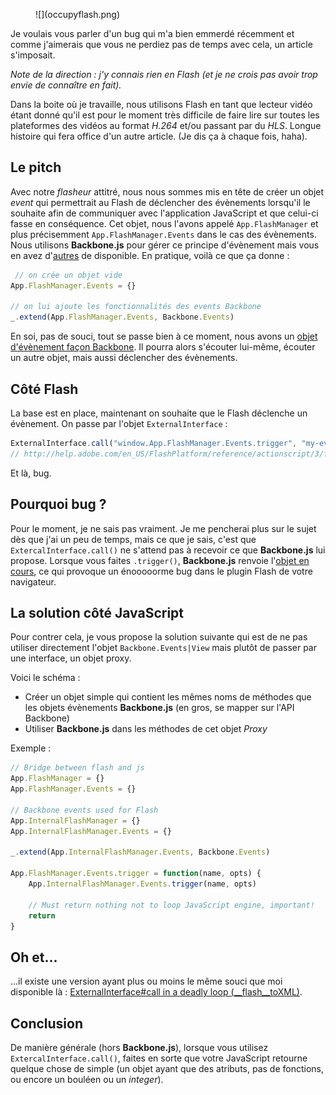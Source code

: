 <figure class="putainde-Media putainde-Media--left">![](occupyflash.png)</figure>

Je voulais vous parler d'un bug qui m'a bien emmerdé récemment et comme j'aimerais que vous ne perdiez pas de temps avec cela, un article s'imposait.

_Note de la direction : j'y connais rien en Flash (et je ne crois pas avoir trop envie de connaître en fait)._

Dans la boite où je travaille, nous utilisons Flash en tant que lecteur vidéo étant donné qu'il est pour le moment très difficile de faire lire sur toutes les plateformes des vidéos au format _H.264_ et/ou passant par du _HLS_. Longue histoire qui fera office d'un autre article. (Je dis ça à chaque fois, haha).

## Le pitch

Avec notre _flasheur_ attitré, nous nous sommes mis en tête de créer un objet _event_ qui permettrait au Flash de déclencher des évènements lorsqu'il le souhaite afin de communiquer avec l'application JavaScript et que celui-ci fasse en conséquence. Cet objet, nous l'avons appelé `App.FlashManager` et plus précisemment `App.FlashManager.Events` dans le cas des évènements. Nous utilisons **Backbone.js** pour gérer ce principe d'évènement mais vous en avez d'[autres](http://microjs.com/#event) de disponible. En pratique, voilà ce que ça donne :

```javascript
 // on crée un objet vide
App.FlashManager.Events = {}

// on lui ajoute les fonctionnalités des events Backbone
_.extend(App.FlashManager.Events, Backbone.Events)
```

En soi, pas de souci, tout se passe bien à ce moment, nous avons un [objet d'évènement façon Backbone](http://backbonejs.org/#Events). Il pourra alors s'écouter lui-même, écouter un autre objet, mais aussi déclencher des évènements.

## Côté Flash

La base est en place, maintenant on souhaite que le Flash déclenche un évènement. On passe par l'objet `ExternalInterface` :

```javascript
ExternalInterface.call("window.App.FlashManager.Events.trigger", "my-event")
// http://help.adobe.com/en_US/FlashPlatform/reference/actionscript/3/flash/external/ExternalInterface.html#call
```

Et là, bug.

## Pourquoi bug ?

Pour le moment, je ne sais pas vraiment. Je me pencherai plus sur le sujet dès que j'ai un peu de temps, mais ce que je sais, c'est que `ExtercalInterface.call()` ne s'attend pas à recevoir ce que **Backbone.js** lui propose. Lorsque vous faites `.trigger()`, **Backbone.js** renvoie l'[objet en cours](https://github.com/jashkenas/backbone/blob/master/backbone.js#L144-L153), ce qui provoque un énooooorme bug dans le plugin Flash de votre navigateur.

## La solution côté JavaScript

Pour contrer cela, je vous propose la solution suivante qui est de ne pas utiliser directement l'objet `Backbone.Events|View` mais plutôt de passer par une interface, un objet proxy.

Voici le schéma :

- Créer un objet simple qui contient les mêmes noms de méthodes que les objets évènements **Backbone.js** (en gros, se mapper sur l'API Backbone)
- Utiliser **Backbone.js** dans les méthodes de cet objet _Proxy_

Exemple :

```javascript
// Bridge between flash and js
App.FlashManager = {}
App.FlashManager.Events = {}

// Backbone events used for Flash
App.InternalFlashManager = {}
App.InternalFlashManager.Events = {}

_.extend(App.InternalFlashManager.Events, Backbone.Events)

App.FlashManager.Events.trigger = function(name, opts) {
    App.InternalFlashManager.Events.trigger(name, opts)

    // Must return nothing not to loop JavaScript engine, important!
    return
}
```

## Oh et...

...il existe une version ayant plus ou moins le même souci que moi disponible là : [ExternalInterface#call in a deadly loop (__flash__toXML)](https://coderwall.com/p/e-8niw).

## Conclusion

De manière générale (hors **Backbone.js**), lorsque vous utilisez `ExtercalInterface.call()`, faites en sorte que votre JavaScript retourne quelque chose de simple (un objet ayant que des atributs, pas de fonctions, ou encore un bouléen ou un _integer_).
